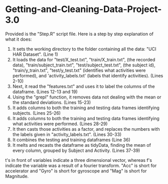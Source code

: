 # Getting-and-Cleaning-Data-Project-3.0
Provided is the "Step.R" script file. Here is a step by step explanation of what it does: <br />
1. It sets the working directory to the folder containing all the data: "UCI HAR Dataset". (Line 1) <br />
2. It loads the data for "test/X_test.txt", "train/X_train.txt", (the recorded data), "train/subject_train.txt", "test/subject_test.txt", (the subject id), "train/y_train.txt", "test/y_test.txt" (identifies what activities were performed), and 'activity_labels.txt' (labels that identify activities). (Lines 2-10) <br />
3. Next, it read the "features.txt" and uses it to label the columns of the dataframe. (Lines 12-13 and 19) <br />
4. Using the "grepl" function, it removes data not dealing with the mean or the standard deviations. (Lines 15-23) <br />
5. It adds columns to both the training and testing data frames identifying subjects. (Lines 25-26) <br />
6. It adds columns to both the training and testing data frames identifying what activities were performed. (Lines 28-29) <br />
7. It then casts those activities as a factor, and replaces the numbers with the labels given in "activity_labels.txt". (Lines 30-33) <br />
8. It combines the testing and training dataframes (Line 36) <br />
9. It melts and recasts the dataframe as tidyData, finding the mean of every column, grouped by Subject and Activity. (Lines 37-39) <br />

t's in front of variables indicate a three dimensional vector, whereas f's indicate the variable was a result of a fourier transform. "Acc" is short for accelerator and "Gyro" is short for gyroscope and "Mag" is short for Magnitude.
